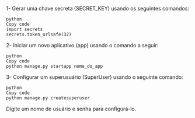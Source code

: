 1- Gerar uma chave secreta (SECRET_KEY) usando os seguintes comandos:

    python
    Copy code
    import secrets
    secrets.token_urlsafe(32)


2- Iniciar um novo aplicativo (app) usando o comando a seguir:

    python
    Copy code
    python manage.py startapp nome_do_app


3- Configurar um superusuário (SuperUser) usando o seguinte comando:

    python
    Copy code
    python manage.py createsuperuser

Digite um nome de usuário e senha para configurá-lo.

